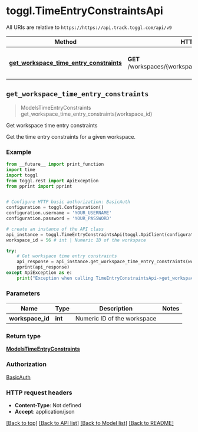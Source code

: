 # toggl.TimeEntryConstraintsApi

All URIs are relative to `https://https://api.track.toggl.com/api/v9`

Method | HTTP request | Description
------------- | ------------- | -------------
[**get_workspace_time_entry_constraints**](TimeEntryConstraintsApi.md#get_workspace_time_entry_constraints) | **GET** /workspaces/{workspace_id}/time_entry_constraints | Get workspace time entry constraints


## `get_workspace_time_entry_constraints`
> ModelsTimeEntryConstraints get_workspace_time_entry_constraints(workspace_id)

Get workspace time entry constraints

Get the time entry constraints for a given workspace.

### Example

```python
from __future__ import print_function
import time
import toggl
from toggl.rest import ApiException
from pprint import pprint


# Configure HTTP basic authorization: BasicAuth
configuration = toggl.Configuration()
configuration.username = 'YOUR_USERNAME'
configuration.password = 'YOUR_PASSWORD'

# create an instance of the API class
api_instance = toggl.TimeEntryConstraintsApi(toggl.ApiClient(configuration))
workspace_id = 56 # int | Numeric ID of the workspace

try:
    # Get workspace time entry constraints
    api_response = api_instance.get_workspace_time_entry_constraints(workspace_id)
    pprint(api_response)
except ApiException as e:
    print("Exception when calling TimeEntryConstraintsApi->get_workspace_time_entry_constraints: %s\n" % e)
```

### Parameters


Name | Type | Description  | Notes
------------- | ------------- | ------------- | -------------
 **workspace_id** | **int**| Numeric ID of the workspace | 

### Return type

[**ModelsTimeEntryConstraints**](ModelsTimeEntryConstraints.md)

### Authorization

[BasicAuth](../README.md#BasicAuth)

### HTTP request headers

 - **Content-Type**: Not defined
 - **Accept**: application/json

[[Back to top]](#) [[Back to API list]](../README.md#documentation-for-api-endpoints) [[Back to Model list]](../README.md#documentation-for-models) [[Back to README]](../README.md)


